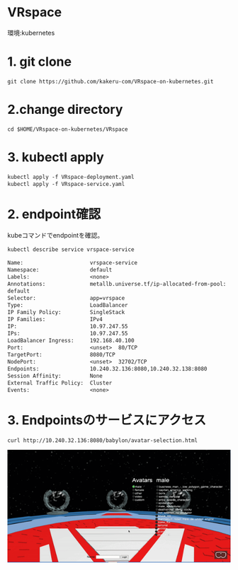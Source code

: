 # VRspace

環境:kubernetes



# 1. git clone

```
git clone https://github.com/kakeru-com/VRspace-on-kubernetes.git
```

# 2.change directory

```
cd $HOME/VRspace-on-kubernetes/VRspace
```

# 3. kubectl apply

```
kubectl apply -f VRspace-deployment.yaml
kubectl apply -f VRspace-service.yaml
 ```

# 2. endpoint確認

kubeコマンドでendpointを確認。

```
kubectl describe service vrspace-service
```

```nttcom@apn-test-aid:~$ kubectl describe service vrspace-service  
Name:                     vrspace-service
Namespace:                default
Labels:                   <none>
Annotations:              metallb.universe.tf/ip-allocated-from-pool: default
Selector:                 app=vrspace
Type:                     LoadBalancer
IP Family Policy:         SingleStack
IP Families:              IPv4
IP:                       10.97.247.55
IPs:                      10.97.247.55
LoadBalancer Ingress:     192.168.40.100
Port:                     <unset>  80/TCP
TargetPort:               8080/TCP
NodePort:                 <unset>  32702/TCP
Endpoints:                10.240.32.136:8080,10.240.32.138:8080
Session Affinity:         None
External Traffic Policy:  Cluster
Events:                   <none>
```

# 3. Endpointsのサービスにアクセス

```
curl http://10.240.32.136:8080/babylon/avatar-selection.html
```
![VRSpace Demo](VRspace-demo.gif)




